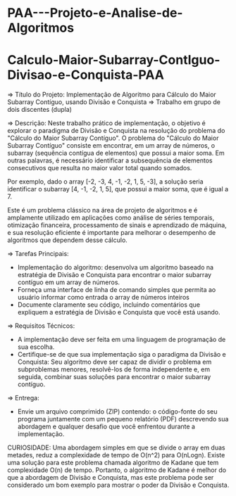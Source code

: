 # PAA---Projeto-e-Analise-de-Algoritmos
# Calculo-Maior-Subarray-ContIguo-Divisao-e-Conquista-PAA
⇒ Título do Projeto: Implementação de Algoritmo para Cálculo do Maior Subarray Contíguo, usando Divisão e Conquista
⇒ Trabalho em grupo de dois discentes (dupla)

⇒ Descrição:
   Neste trabalho prático de implementação, o objetivo é explorar o paradigma de Divisão e Conquista na resolução do problema do "Cálculo do Maior Subarray Contíguo". O problema do "Cálculo do Maior Subarray Contíguo" consiste em encontrar, em um array de números, o subarray (sequência contígua de elementos) que possui a maior soma. Em outras palavras, é necessário identificar a subsequência de elementos consecutivos que resulta no maior valor total quando somados.

Por exemplo, dado o array [-2, -3, 4, -1, -2, 1, 5, -3], a solução seria identificar o subarray [4, -1, -2, 1, 5], que possui a maior soma, que é igual a 7.

   Este é um problema clássico na área de projeto de algoritmos e é amplamente utilizado em aplicações como análise de séries temporais, otimização financeira, processamento de sinais e aprendizado de máquina, e sua resolução eficiente é importante para melhorar o desempenho de algoritmos que dependem desse cálculo.


⇒ Tarefas Principais:
   * Implementação do algoritmo: desenvolva um algoritmo baseado na estratégia de Divisão e Conquista para encontrar o maior subarray contíguo em um array de números.
   * Forneça uma interface de linha de comando simples que permita ao usuário informar como entrada o array de números inteiros
   * Documente claramente seu código, incluindo comentários que expliquem a estratégia de Divisão e Conquista que você está usando.

⇒ Requisitos Técnicos:
   * A implementação deve ser feita em uma linguagem de programação de sua escolha.
   * Certifique-se de que sua implementação siga o paradigma da Divisão e Conquista: Seu algoritmo deve ser capaz de dividir o problema em subproblemas menores, resolvê-los de forma independente e, em seguida, combinar suas soluções para encontrar o maior subarray contíguo.

⇒ Entrega:
   * Envie um arquivo comprimido (ZIP) contendo: o código-fonte do seu programa juntamente com um pequeno relatório (PDF) descrevendo sua abordagem e qualquer desafio que você enfrentou durante a implementação.

CURIOSIDADE: Uma abordagem simples em que se divide o array em duas metades, reduz a complexidade de tempo de O(n^2) para O(nLogn). Existe uma solução para este problema chamada algoritmo de Kadane que tem complexidade O(n) de tempo. Portanto, o algoritmo de Kadane é melhor do que a abordagem de Divisão e Conquista, mas este problema pode ser considerado um bom exemplo para mostrar o poder da Divisão e Conquista. 
